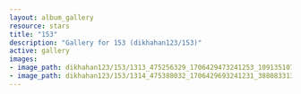 ```yaml
---
layout: album_gallery
resource: stars
title: "153"
description: "Gallery for 153 (dikhahan123/153)"
active: gallery
images:
- image_path: dikhahan123/153/1313_475256329_1706429473241253_1091351074331274886_n.jpg
- image_path: dikhahan123/153/1314_475388032_1706429693241231_3880833137075906375_n.jpg
---
```

